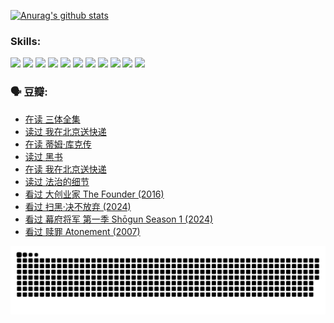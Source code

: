 
[![Anurag's github stats](https://github-readme-stats.vercel.app/api?username=w940853815)](https://github.com/anuraghazra/github-readme-stats)

### Skills:

<code><img height="32" src="https://cdn.jsdelivr.net/npm/simple-icons@v5/icons/python.svg"></code>
<code><img height="32" src="https://cdn.jsdelivr.net/npm/simple-icons@v5/icons/javascript.svg"></code>
<code><img height="32" src="https://cdn.jsdelivr.net/npm/simple-icons@v5/icons/django.svg"></code>
<code><img height="32" src="https://cdn.jsdelivr.net/npm/simple-icons@v5/icons/flask.svg"></code>
<code><img height="32" src="https://cdn.jsdelivr.net/npm/simple-icons@v5/icons/vuetify.svg"></code>
<code><img height="32" src="https://cdn.jsdelivr.net/npm/simple-icons@v5/icons/git.svg"></code>
<code><img height="32" src="https://cdn.jsdelivr.net/npm/simple-icons@v5/icons/docker.svg"></code>
<code><img height="32" src="https://cdn.jsdelivr.net/npm/simple-icons@v5/icons/postgresql.svg"></code>
<code><img height="32" src="https://cdn.jsdelivr.net/npm/simple-icons@v5/icons/elasticsearch.svg"></code>
<code><img height="32" src="https://cdn.jsdelivr.net/npm/simple-icons@v5/icons/macos.svg"></code>
<code><img height="32" src="https://cdn.jsdelivr.net/npm/simple-icons@v5/icons/linux.svg"></code>

### 🗣 豆瓣:

<!-- DOUBAN-ACTIVITIES:START -->
- [在读 三体全集](https://www.douban.com/people/136069238/status/4672842521/?_i=22560781)
- [读过 我在北京送快递](https://www.douban.com/people/136069238/status/4672842036/?_i=22560781)
- [在读 蒂姆·库克传](https://www.douban.com/people/136069238/status/4663517053/?_i=22560781)
- [读过 黑书](https://www.douban.com/people/136069238/status/4663516022/?_i=22560781)
- [在读 我在北京送快递](https://www.douban.com/people/136069238/status/4658098365/?_i=22560781)
- [读过 法治的细节](https://www.douban.com/people/136069238/status/4657347558/?_i=22560781)
- [看过 大创业家 The Founder‎ (2016)](https://www.douban.com/people/136069238/status/4649667693/?_i=22560781)
- [看过 扫黑·决不放弃‎ (2024)](https://www.douban.com/people/136069238/status/4648051460/?_i=22560781)
- [看过 幕府将军 第一季 Shōgun Season 1‎ (2024)](https://www.douban.com/people/136069238/status/4642727883/?_i=22560781)
- [看过 赎罪 Atonement‎ (2007)](https://www.douban.com/people/136069238/status/4640061894/?_i=22560781)
<!-- DOUBAN-ACTIVITIES:END -->


![Snake animation](https://raw.githubusercontent.com/w940853815/w940853815/output/github-contribution-grid-snake.svg)

<!--
**w940853815/w940853815** is a ✨ _special_ ✨ repository because its `README.md` (this file) appears on your GitHub profile.

Here are some ideas to get you started:

- 🔭 I’m currently working on ...
- 🌱 I’m currently learning ...
- 👯 I’m looking to collaborate on ...
- 🤔 I’m looking for help with ...
- 💬 Ask me about ...
- 📫 How to reach me: ...
- 😄 Pronouns: ...
- ⚡ Fun fact: ...
-->
